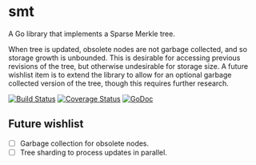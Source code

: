 # smt

A Go library that implements a Sparse Merkle tree.

When tree is updated, obsolete nodes are not garbage collected, and so storage growth is unbounded. This is desirable for accessing previous revisions of the tree, but otherwise undesirable for storage size. A future wishlist item is to extend the library to allow for an optional garbage collected version of the tree, though this requires further research.

[![Build Status](https://travis-ci.org/musalbas/smt.svg?branch=master)](https://travis-ci.org/musalbas/smt)
[![Coverage Status](https://coveralls.io/repos/github/musalbas/smt/badge.svg?branch=master)](https://coveralls.io/github/musalbas/smt?branch=master)
[![GoDoc](https://godoc.org/github.com/musalbas/smt?status.svg)](https://godoc.org/github.com/musalbas/smt)

## Future wishlist

- [ ] Garbage collection for obsolete nodes.
- [ ] Tree sharding to process updates in parallel.
